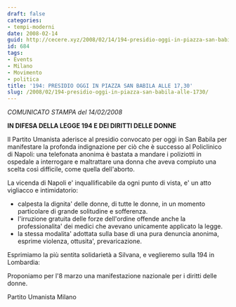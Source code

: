 ```yaml
---
draft: false
categories:
- tempi-moderni
date: 2008-02-14
guid: http://cecere.xyz/2008/02/14/194-presidio-oggi-in-piazza-san-babila-alle-1730/
id: 684
tags:
- Events
- Milano
- Movimento
- politica
title: '194: PRESIDIO OGGI IN PIAZZA SAN BABILA ALLE 17,30'
slug: /2008/02/194-presidio-oggi-in-piazza-san-babila-alle-1730/
---
```


_COMUNICATO STAMPA del 14/02/2008_

**IN DIFESA DELLA LEGGE 194 E DEI DIRITTI DELLE DONNE**

Il Partito Umanista aderisce al presidio convocato per oggi in San Babila per manifestare la profonda indignazione per ciò che è successo al Policlinico di Napoli: una telefonata anonima è bastata a mandare i poliziotti in ospedale a interrogare e maltrattare una donna che aveva compiuto una scelta così difficile, come quella dell'aborto.

La vicenda di Napoli e' inquallificabile da ogni punto di vista, e' un atto vigliacco e intimidatorio:

- calpesta la dignita' delle donne, di tutte le donne, in un momento particolare di grande solitudine e sofferenza.
- l'irruzione gratuita delle forze dell'ordine offende anche la professionalita' dei medici che avevano unicamente applicato la legge.
- la stessa modalita' adottata sulla base di una pura denuncia anonima, esprime violenza, ottusita', prevaricazione.

Esprimiamo la più sentita solidarietà a Silvana, e veglieremo sulla 194 in Lombardia:
  
Proponiamo per l'8 marzo una manifestazione nazionale per i diritti delle donne.

Partito Umanista Milano